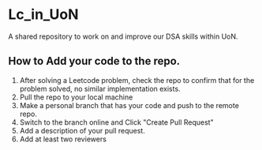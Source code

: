 # Lc_in_UoN
A shared repository to work on and improve our DSA skills within UoN.

## How to Add your code to the repo.
1. After solving a Leetcode problem, check the repo to confirm that for the problem solved, no similar implementation exists.
2. Pull the repo to your local machine
3. Make a personal branch that has your code and push to the remote repo.
4. Switch to the branch online and Click "Create Pull Request"
5. Add a description of your pull request.
6. Add at least two reviewers
